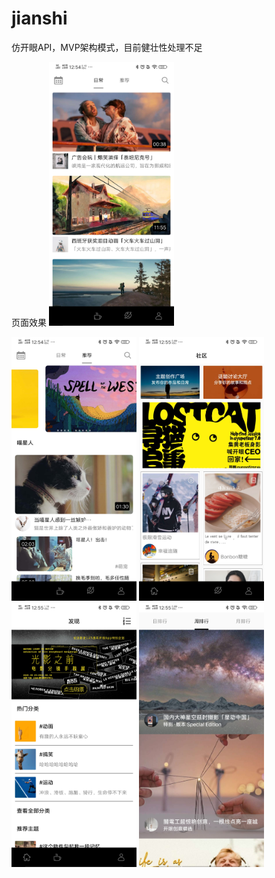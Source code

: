 # jianshi

仿开眼API，MVP架构模式，目前健壮性处理不足

页面效果
<img src="https://github.com/nedhuo/jianshi/blob/main/image/Screenshot_20210519_125442.jpg" width="200px" />

<img src="https://github.com/nedhuo/jianshi/blob/main/image/Screenshot_20210519_125450.jpg" width="200px" />

<img src="https://github.com/nedhuo/jianshi/blob/main/image/Screenshot_20210519_125525.jpg" width="200px" />

<img src="https://github.com/nedhuo/jianshi/blob/main/image/Screenshot_20210519_125546.jpg" width="200px" />

<img src="https://github.com/nedhuo/jianshi/blob/main/image/Screenshot_20210519_125558.jpg" width="200px" />

